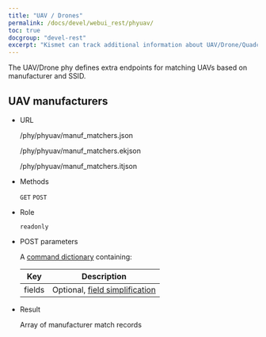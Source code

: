 ```yaml
---
title: "UAV / Drones"
permalink: /docs/devel/webui_rest/phyuav/
toc: true
docgroup: "devel-rest"
excerpt: "Kismet can track additional information about UAV/Drone/Quadcopter devices based on manufacturer, SSID, and packet contents."
---
```

The UAV/Drone phy defines extra endpoints for matching UAVs based on manufacturer and SSID.

## UAV manufacturers

* URL

    /phy/phyuav/manuf_matchers.json

    /phy/phyuav/manuf_matchers.ekjson

    /phy/phyuav/manuf_matchers.itjson

* Methods

    `GET` `POST`

* Role

    `readonly`

* POST parameters

    A [command dictionary](/docs/devel/webui_rest/commands/) containing:

    | Key    | Description                                                                             |
    | ---    | -----------                                                                             |
    | fields | Optional, [field simplification](/docs/devel/webui_rest/commands/#field-specifications) |

* Result

    Array of manufacturer match records

